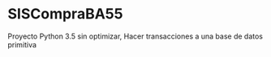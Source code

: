 # SISCompraBA55
Proyecto Python 3.5 sin optimizar, Hacer transacciones a una base de datos primitiva
